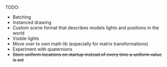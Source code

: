 TODO:
* Batching
* Instanced drawing
* Custom scene format that describes models lights and positions in the world
* Visible lights
* Move over to own math lib (especially for matrix transformations)
* Experiment with quaternions
* ~~Store uniform locations on startup instead of every time a uniform value is set~~